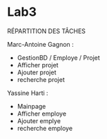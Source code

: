 # Lab3
RÉPARTITION DES TÂCHES

Marc-Antoine Gagnon : 
- GestionBD / Employe / Projet
- Afficher projet
- Ajouter projet
- recherche projet


Yassine Harti : 
- Mainpage
- Afficher employe
- Ajouter emplye
- recherche employe
